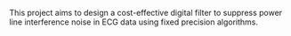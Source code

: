 This project aims to design a cost-effective digital filter to suppress power line interference noise in ECG data using fixed precision algorithms.
